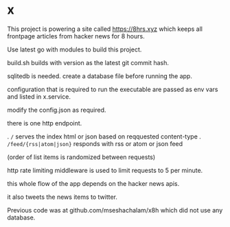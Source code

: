 # x

This project is powering a site called https://8hrs.xyz which keeps all frontpage articles from hacker news for 8 hours.

Use latest go with modules to build this project.

build.sh builds with version as the latest git commit hash.

sqlitedb is needed. create a database file before running the app.

configuration that is required to run the executable are passed as env vars and listed in  x.service.

modify the config.json as required.

there is one http endpoint.

. `/` serves the index html or json based on reqquested content-type 
. `/feed/{rss|atom|json}` responds with rss or atom or json feed

(order of list items is randomized between requests)

http rate limiting middleware is used to limit requests to 5 per minute.

this whole flow of the app depends on the hacker news apis.

it also tweets the news items to twitter.

Previous code was at github.com/mseshachalam/x8h which did not use any database.

